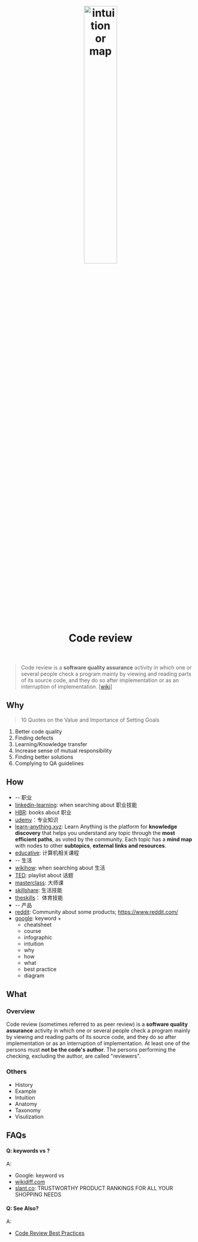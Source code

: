 <h1 align="center">
<br>
	<a href="https://www.wikiwand.com/en/Note-taking">
  <img src="https://i.imgur.com/EFEoch9.png" alt="intuition or map" width=42%">
  </a>
  <br><br>
Code review 
  <br><br>
</h1>

> Code review is a **software quality assurance** activity in which one or several people check a program mainly by viewing and reading parts of its source code, and they do so after implementation or as an interruption of implementation.  [[wiki](https://www.wikiwand.com/en/Code_review)]

## Why 

> 10 Quotes on the Value and Importance of Setting Goals


1. Better code quality
1. Finding defects
1. Learning/Knowledge transfer
1. Increase sense of mutual responsibility
1. Finding better solutions
1. Complying to QA guidelines

## How

* -- 职业
* [linkedin-learning](https://www.linkedin.com/learning/me): when searching about 职业技能
* [HBR](https://store.hbr.org/tools/): books about 职业
* [udemy](https://www.udemy.com/)：专业知识
* [learn-anything.xyz](https://learn-anything.xyz/): Learn Anything is the platform for **knowledge discovery** that helps you understand any topic through the **most efficient paths**, as voted by the community. Each topic has a **mind map** with nodes to other **subtopics**, **external links and resources**.
* [educative](https://www.educative.io/): 计算机相关课程
* -- 生活
* [wikihow](https://www.wikihow.com/Main-Page): when searching about 生活
* [TED](https://www.ted.com/): playlist about 话题
* [masterclass](https://www.masterclass.com/): 大师课
* [skillshare](https://www.skillshare.com/home): 生活技能
* [theskills](https://www.theskills.com/)： 体育技能
* -- 产品
* [reddit](https://www.reddit.com/): Community about some products; https://www.reddit.com/
* [google](https://www.google.com/imghp?hl=en): keyword + 
	* cheatsheet 
	* course
	* infographic
	* intuition
	* why
	* how
	* what
	* best practice
	* diagram

## What 

### Overview

Code review (sometimes referred to as peer review) is a **software quality assurance** activity in which one or several people check a program mainly by viewing and reading parts of its source code, and they do so after implementation or as an interruption of implementation. At least one of the persons must **not be the code's author**. The persons performing the checking, excluding the author, are called "reviewers".

### Others

* History
* Example
* Intuition
* Anatomy 
* Taxonomy
* Visulization


## FAQs

#### Q: keywords vs ?

A: 

* Google: keyword vs 
* [wikidiff.com](https://wikidiff.com/)
* [slant.co](https://www.slant.co/): TRUSTWORTHY PRODUCT RANKINGS FOR ALL YOUR SHOPPING NEEDS



#### Q: See Also?

A: 

* [Code Review Best Practices](https://medium.com/palantir/code-review-best-practices-19e02780015f)
